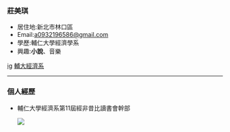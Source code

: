### 莊美琪

- 居住地:新北市林口區
- Email:a0932196586@gmail.com
- 學歷:輔仁大學經濟學系
- 興趣:**小說**、音樂

[ig](https://www.instagram.com/kinuko_875421/)
[輔大經濟系](https://www.economics.fju.edu.tw/)

<hr>

### 個人經歷
- 輔仁大學經濟系第11屆經非昔比讀書會幹部
  
  ![](https://i.imgur.com/W7jM8MU.png)
